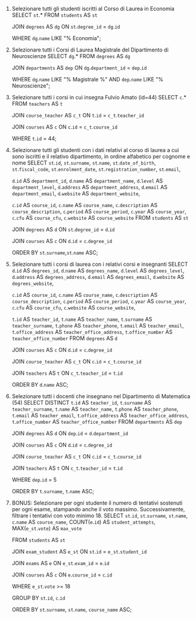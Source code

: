 1. Selezionare tutti gli studenti iscritti al Corso di Laurea in Economia
   SELECT `st`.\*
   FROM `students` AS `st`

    JOIN `degrees` AS `dg`
    ON `st`.`degree_id` = `dg`.`id`

    WHERE `dg`.`name` LIKE "% Economia";

2. Selezionare tutti i Corsi di Laurea Magistrale del Dipartimento di
   Neuroscienze
   SELECT `dg`.\*
   FROM `degrees` AS `dg`

    JOIN `departments` AS `dep`
    ON `dg`.`department_id` = `dep`.`id`

    WHERE `dg`.`name` LIKE "% Magistrale %" AND
    `dep`.`name` LIKE "% Neuroscienze";

3. Selezionare tutti i corsi in cui insegna Fulvio Amato (id=44)
   SELECT `c`.\*
   FROM `teachers` AS `t`

    JOIN `course_teacher` AS `c_t`
    ON `t`.`id` = `c_t`.`teacher_id`

    JOIN `courses` AS `c`
    ON `c`.`id` = `c_t`.`course_id`

    WHERE `t`.`id` = 44;

4. Selezionare tutti gli studenti con i dati relativi al corso di laurea a cui
   sono iscritti e il relativo dipartimento, in ordine alfabetico per cognome e
   nome
   SELECT `st`.`id`,
   `st`.`surname`,
   `st`.`name`,
   `st`.`date_of_birth`,
   `st`.`fiscal_code`,
   `st`.`enrolment_date`,
   `st`.`registration_number`,
   `st`.`email`,

    `d`.`id` AS `department_id`,
    `d`.`name` AS `department_name`,
    `d`.`level` AS `department_level`,
    `d`.`address` AS `department_address`,
    `d`.`email` AS `department_email`,
    `d`.`website` AS `department_website`,

    `c`.`id` AS `course_id`,
    `c`.`name` AS `course_name`,
    `c`.`description` AS `course_description`,
    `c`.`period` AS `course_period`,
    `c`.`year` AS `course_year`,
    `c`.`cfu` AS `course_cfu`,
    `c`.`website` AS `course_website`
    FROM `students` AS `st`

    JOIN `degrees` AS `d`
    ON `st`.`degree_id` = `d`.`id`

    JOIN `courses` AS `c`
    ON `d`.`id` = `c`.`degree_id`

    ORDER BY `st`.`surname`,`st`.`name` ASC;

5. Selezionare tutti i corsi di laurea con i relativi corsi e insegnanti
   SELECT `d`.`id` AS `degrees_id`,
   `d`.`name` AS `degrees_name`,
   `d`.`level` AS `degrees_level`,
   `d`.`address` AS `degrees_address`,
   `d`.`email` AS `degrees_email`,
   `d`.`website` AS `degrees_website`,

    `c`.`id` AS `course_id`,
    `c`.`name` AS `course_name`,
    `c`.`description` AS `course_description`,
    `c`.`period` AS `course_period`,
    `c`.`year` AS `course_year`,
    `c`.`cfu` AS `course_cfu`,
    `c`.`website` AS `course_website`,

    `t`.`id` AS `teacher_id`,
    `t`.`name` AS `teacher_name`,
    `t`.`surname` AS `teacher_surname`,
    `t`.`phone` AS `teacher_phone`,
    `t`.`email` AS `teacher_email`,
    `t`.`office_address` AS `teacher_office_address`,
    `t`.`office_number` AS `teacher_office_number`
    FROM `degrees` AS `d`

    JOIN `courses` AS `c`
    ON `d`.`id` = `c`.`degree_id`

    JOIN `course_teacher` AS `c_t`
    ON `c`.`id` = `c_t`.`course_id`

    JOIN `teachers` AS `t`
    ON `c_t`.`teacher_id` = `t`.`id`

    ORDER BY `d`.`name` ASC;

6. Selezionare tutti i docenti che insegnano nel Dipartimento di
   Matematica (54)
   SELECT DISTINCT `t`.`id` AS `teacher_id`,
   `t`.`surname` AS `teacher_surname`,
   `t`.`name` AS `teacher_name`,
   `t`.`phone` AS `teacher_phone`,
   `t`.`email` AS `teacher_email`,
   `t`.`office_address` AS `teacher_office_address`,
   `t`.`office_number` AS `teacher_office_number`
   FROM `departments` AS `dep`

    JOIN `degrees` AS `d`
    ON `dep`.`id` = `d`.`department_id`

    JOIN `courses` AS `c`
    ON `d`.`id` = `c`.`degree_id`

    JOIN `course_teacher` AS `c_t`
    ON `c`.`id` = `c_t`.`course_id`

    JOIN `teachers` AS `t`
    ON `c_t`.`teacher_id` = `t`.`id`

    WHERE `dep`.`id` = 5

    ORDER BY `t`.`surname`, `t`.`name` ASC;

7. BONUS: Selezionare per ogni studente il numero di tentativi sostenuti
   per ogni esame, stampando anche il voto massimo. Successivamente,
   filtrare i tentativi con voto minimo 18.
   SELECT `st`.`id`,
   `st`.`surname`,
   `st`.`name`,
   `c`.`name` AS `course_name`,
   COUNT(`e`.`id`) AS `student_attempts`,
   MAX(`e_st`.`vote`) AS `max_vote`

    FROM `students` AS `st`

    JOIN `exam_student` AS `e_st`
    ON `st`.`id` = `e_st`.`student_id`

    JOIN `exams` AS `e`
    ON `e_st`.`exam_id` = `e`.`id`

    JOIN `courses` AS `c`
    ON `e`.`course_id` = `c`.`id`

    WHERE `e_st`.`vote` >= 18

    GROUP BY `st`.`id`, `c`.`id`

    ORDER BY `st`.`surname`, `st`.`name`, `course_name` ASC;
